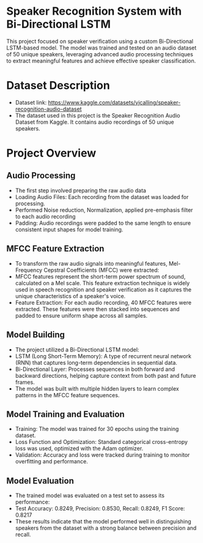 # Speaker Recognition System with Bi-Directional LSTM

This  project focused on speaker verification using a custom Bi-Directional LSTM-based model. The model was trained and tested on an audio dataset of 50 unique speakers, leveraging advanced audio processing techniques to extract meaningful features and achieve effective speaker classification.

# Dataset Description 
* Dataset link: https://www.kaggle.com/datasets/vjcalling/speaker-recognition-audio-dataset
* The dataset used in this project is the Speaker Recognition Audio Dataset from Kaggle. It contains audio recordings of 50 unique speakers.

# Project Overview

## Audio Processing
* The first step involved preparing the raw audio data
* Loading Audio Files: Each recording from the dataset was loaded for processing. 
* Performed Noise reduction, Normalization, applied pre-emphasis filter to each audio recording
* Padding: Audio recordings were padded to the same length to ensure consistent input shapes for model training.

## MFCC Feature Extraction
* To transform the raw audio signals into meaningful features, Mel-Frequency Cepstral Coefficients (MFCC) were extracted:
* MFCC features represent the short-term power spectrum of sound, calculated on a Mel scale. This feature extraction technique is widely used in speech recognition and speaker verification as it captures the unique characteristics of a speaker's voice.
* Feature Extraction: For each audio recording, 40 MFCC features were extracted. These features were then stacked into sequences and padded to ensure uniform shape across all samples.
  
## Model Building
* The project utilized a Bi-Directional LSTM model:
* LSTM (Long Short-Term Memory): A type of recurrent neural network (RNN) that captures long-term dependencies in sequential data.
* Bi-Directional Layer: Processes sequences in both forward and backward directions, helping capture context from both past and future frames.
* The model was built with multiple hidden layers to learn complex patterns in the MFCC feature sequences.
  
## Model Training and Evaluation
* Training: The model was trained for 30 epochs using the training dataset.
* Loss Function and Optimization: Standard categorical cross-entropy loss was used, optimized with the Adam optimizer.
* Validation: Accuracy and loss were tracked during training to monitor overfitting and performance.

## Model Evaluation
* The trained model was evaluated on a test set to assess its performance:
* Test Accuracy: 0.8249, Precision: 0.8530, Recall: 0.8249, F1 Score: 0.8217
* These results indicate that the model performed well in distinguishing speakers from the dataset with a strong balance between precision and recall.

